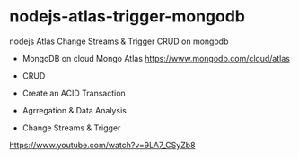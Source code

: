 # nodejs-atlas-trigger-mongodb
nodejs Atlas Change Streams &amp; Trigger CRUD on mongodb

- MongoDB on cloud Mongo Atlas 
https://www.mongodb.com/cloud/atlas

- CRUD
- Create an ACID Transaction
- Agrregation & Data Analysis
- Change Streams & Trigger

https://www.youtube.com/watch?v=9LA7_CSyZb8